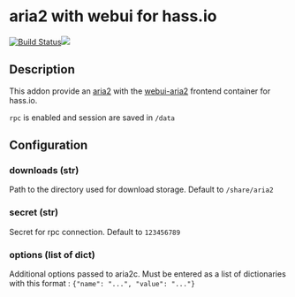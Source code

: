 # aria2 with webui for hass.io
[![Build Status](https://travis-ci.org/bestlibre/hassio-addons.svg?branch=master)](https://travis-ci.org/bestlibre/hassio-addons)[![](https://images.microbadger.com/badges/version/bestlibre/armhf-aria2.svg)](https://microbadger.com/images/bestlibre/armhf-aria2 "Get your own version badge on microbadger.com")

## Description

This addon provide an [aria2](https://aria2.github.io/) with the [webui-aria2](https://github.com/ziahamza/webui-aria2) frontend container for hass.io.

`rpc` is enabled and session are saved in `/data`

## Configuration

### downloads (str)

Path to the directory used for download storage. Default to `/share/aria2`

### secret (str)

Secret for rpc connection. Default to `123456789`

### options (list of dict)

Additional options passed to aria2c. Must be entered as a list of dictionaries with this format : `{"name": "...", "value": "..."}`
